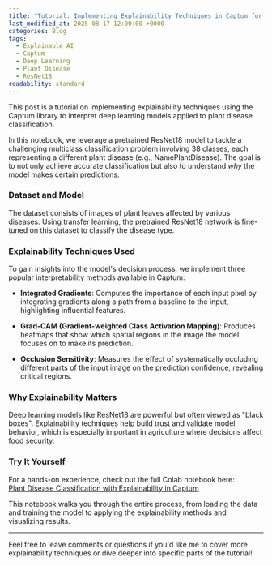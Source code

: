 ```yaml
---
title: "Tutorial: Implementing Explainability Techniques in Captum for Plant Disease Classification"
last_modified_at: 2025-08-17 12:00:00 +0000
categories: Blog
tags:
  - Explainable AI
  - Captum
  - Deep Learning
  - Plant Disease
  - ResNet18
readability: standard
---
```


This post is a tutorial on implementing explainability techniques using the Captum library to interpret deep learning models applied to plant disease classification.

In this notebook, we leverage a pretrained ResNet18 model to tackle a challenging multiclass classification problem involving 38 classes, each representing a different plant disease (e.g., NamePlantDisease). The goal is to not only achieve accurate classification but also to understand *why* the model makes certain predictions.

### Dataset and Model

The dataset consists of images of plant leaves affected by various diseases. Using transfer learning, the pretrained ResNet18 network is fine-tuned on this dataset to classify the disease type.

### Explainability Techniques Used

To gain insights into the model's decision process, we implement three popular interpretability methods available in Captum:

- **Integrated Gradients**: Computes the importance of each input pixel by integrating gradients along a path from a baseline to the input, highlighting influential features.

- **Grad-CAM (Gradient-weighted Class Activation Mapping)**: Produces heatmaps that show which spatial regions in the image the model focuses on to make its prediction.

- **Occlusion Sensitivity**: Measures the effect of systematically occluding different parts of the input image on the prediction confidence, revealing critical regions.

### Why Explainability Matters

Deep learning models like ResNet18 are powerful but often viewed as "black boxes". Explainability techniques help build trust and validate model behavior, which is especially important in agriculture where decisions affect food security.

### Try It Yourself

For a hands-on experience, check out the full Colab notebook here:  
[Plant Disease Classification with Explainability in Captum](https://colab.research.google.com/drive/1ZfzgMX7Gdl2bQnOOiJMTSZw3_f8kYJno?usp=sharing)

This notebook walks you through the entire process, from loading the data and training the model to applying the explainability methods and visualizing results.

---

Feel free to leave comments or questions if you'd like me to cover more explainability techniques or dive deeper into specific parts of the tutorial!
